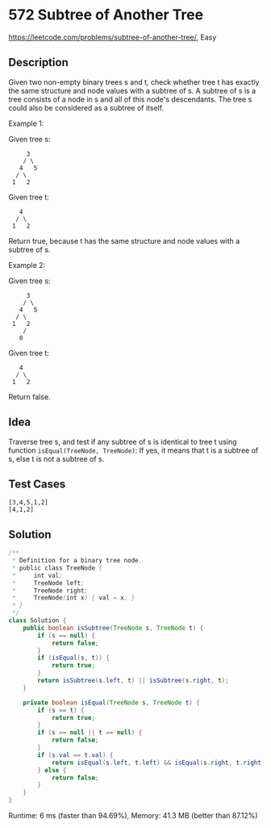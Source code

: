 # 572 Subtree of Another Tree

<https://leetcode.com/problems/subtree-of-another-tree/>, Easy

## Description

Given two non-empty binary trees s and t, check whether tree t has exactly the
same structure and node values with a subtree of s. A subtree of s is a tree
consists of a node in s and all of this node's descendants. The tree s could
also be considered as a subtree of itself.

Example 1:

Given tree s:

```
     3
    / \
   4   5
  / \
 1   2
```

Given tree t:

```
   4
  / \
 1   2
```

Return true, because t has the same structure and node values with a subtree of s.

Example 2:

Given tree s:

```
     3
    / \
   4   5
  / \
 1   2
    /
   0
```

Given tree t:

```
   4
  / \
 1   2
```

Return false.

## Idea

Traverse tree s, and test if any subtree of s is identical to tree t using
function `isEqual(TreeNode, TreeNode)`: If yes, it means that t is a subtree of
s, else t is not a subtree of s.

## Test Cases

```
[3,4,5,1,2]
[4,1,2]
```

## Solution

```java
/**
 * Definition for a binary tree node.
 * public class TreeNode {
 *     int val;
 *     TreeNode left;
 *     TreeNode right;
 *     TreeNode(int x) { val = x; }
 * }
 */
class Solution {
    public boolean isSubtree(TreeNode s, TreeNode t) {
        if (s == null) {
            return false;
        }
        if (isEqual(s, t)) {
            return true;
        }
        return isSubtree(s.left, t) || isSubtree(s.right, t);
    }

    private boolean isEqual(TreeNode s, TreeNode t) {
        if (s == t) {
            return true;
        }
        if (s == null || t == null) {
            return false;
        }
        if (s.val == t.val) {
            return isEqual(s.left, t.left) && isEqual(s.right, t.right);
        } else {
            return false;
        }
    }
}
```

Runtime: 6 ms (faster than 94.69%), Memory: 41.3 MB (better than 87.12%)
